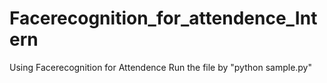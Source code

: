 # Facerecognition_for_attendence_Intern
Using Facerecognition for Attendence
Run the file by "python sample.py"

